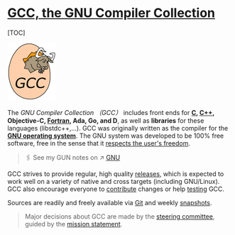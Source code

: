 # [GCC, the GNU Compiler Collection](https://gcc.gnu.org)

[TOC]



![img](../../../../../Assets/Pics/gccegg-65.png)



The *GNU Compiler Collection （GCC）* includes front ends for **[C](https://gcc.gnu.org/c99status.html), [C++](https://gcc.gnu.org/projects/cxx-status.html), Objective-C, [Fortran](https://gcc.gnu.org/fortran/), Ada, Go, and D**, as well as **libraries** for these languages (libstdc++,...). GCC was originally written as the compiler for the [**GNU operating system**](http://www.gnu.org/gnu/thegnuproject.html). The GNU system was developed to be 100% free software, free in the sense that it [respects the user's freedom](http://www.gnu.org/philosophy/free-sw.html).

> 🖇 See my GUN notes on ↗ [GNU](../../../🥷🏼%20OS/UNIX-Likes/Linux/🐑%20GNU/GNU.md)

GCC strives to provide regular, high quality [releases](https://gcc.gnu.org/releases.html), which is expected to work well on a variety of native and cross targets (including GNU/Linux). GCC also encourage everyone to [contribute](https://gcc.gnu.org/contribute.html) changes or help [testing](https://gcc.gnu.org/testing/) GCC. 

Sources are readily and freely available via [Git](https://gcc.gnu.org/git.html) and weekly [snapshots](https://gcc.gnu.org/snapshots.html).

> Major decisions about GCC are made by the [steering committee](https://gcc.gnu.org/steering.html), guided by the [mission statement](https://gcc.gnu.org/gccmission.html).

